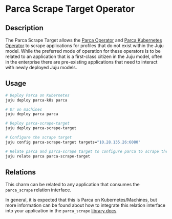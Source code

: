 # Parca Scrape Target Operator

## Description

The Parca Scrape Target allows the [Parca Operator](https://charmhub.io/parca) and [Parca
Kubernetes Operator](https://charmhub.io/parca-k8s) to scrape applications for profiles that do not
exist within the Juju model. While the preferred mode of operation for these operators is to be
related to an application that is a first-class citizen in the Juju model, often in the enterprise
there are pre-existing applications that need to interact with newly deployed Juju models.

## Usage

```bash
# Deploy Parca on Kubernetes
juju deploy parca-k8s parca

# Or on machines
juju deploy parca parca

# Deploy parca-scrape-target
juju deploy parca-scrape-target

# Configure the scrape target
juju config parca-scrape-target targets="10.28.135.26:6080"

# Relate parca and parca-scrape target to configure parca to scrape the external target
juju relate parca parca-scrape-target
```

## Relations

This charm can be related to any application that consumes the `parca_scrape` relation interface.

In general, it is expected that this is Parca on Kubernetes/Machines, but more information can be
found about how to integrate this relation interface into your application in the `parca_scrape`
[library docs](https://charmhub.io/parca/libraries/parca_scrape)
